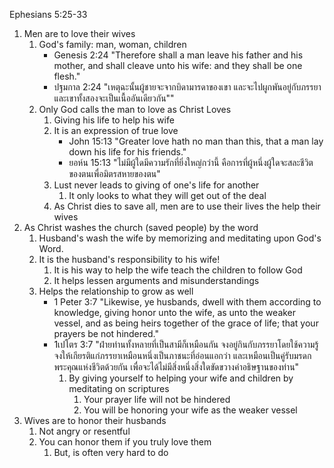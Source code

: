 Ephesians 5:25-33

1. Men are to love their wives
    1. God's family: man, woman, children
        - Genesis 2:24 "Therefore shall a man leave his father and his mother, and shall cleave unto his wife: and they shall be one flesh."
        - ปฐมกาล 2:24 "เหตุฉะนั้นผู้ชายจะจากบิดามารดาของเขา และจะไปผูกพันอยู่กับภรรยา และเขาทั้งสองจะเป็นเนื้ออันเดียวกัน""
    2. Only God calls the man to love as Christ Loves
        1. Giving his life to help his wife
        2. It is an expression of true love
            - John 15:13 "Greater love hath no man than this, that a man lay down his life for his friends."
            - ยอห์น 15:13 "ไม่มีผู้ใดมีความรักที่ยิ่งใหญ่กว่านี้ คือการที่ผู้หนึ่งผู้ใดจะสละชีวิตของตนเพื่อมิตรสหายของตน"
        3. Lust never leads to giving of one's life for another
            1. It only looks to what they will get out of the deal
        4. As Christ dies to save all, men are to use their lives the help their wives
2. As Christ washes the church (saved people) by the word
    1. Husband's wash the wife by memorizing and meditating upon God's Word.
    2. It is the husband's responsibility to his wife!
        1. It is his way to help the wife teach the children to follow God
        2. It helps lessen arguments and misunderstandings
    3. Helps the relationship to grow as well
        - 1 Peter 3:7 "Likewise, ye husbands, dwell with them according to knowledge, giving honor unto the wife, as unto the weaker vessel, and as being heirs together of the grace of life; that your prayers be not hindered."
        - 1เปโตร 3:7 "ฝ่ายท่านทั้งหลายที่เป็นสามีก็เหมือนกัน จงอยู่กินกับภรรยาโดยใช้ความรู้ จงให้เกียรติแก่ภรรยาเหมือนหนึ่งเป็นภาชนะที่อ่อนแอกว่า และเหมือนเป็นคู่รับมรดกพระคุณแห่งชีวิตด้วยกัน เพื่อจะได้ไม่มีสิ่งหนึ่งสิ่งใดขัดขวางคำอธิษฐานของท่าน"
            1. By giving yourself to helping your wife and children by meditating on scriptures
                1. Your prayer life will not be hindered
                2. You will be honoring your wife as the weaker vessel
3. Wives are to honor their husbands
    1. Not angry or resentful
    2. You can honor them if you truly love them
        1. But, is often very hard to do

